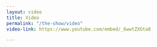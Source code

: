 ```yaml
---
layout: video
title: Video
permalink: "/the-show/video"
video-link: https://www.youtube.com/embed/_6wwtZXGta8

---
```

